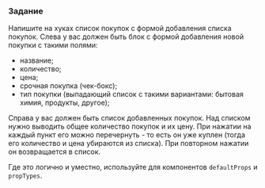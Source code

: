 ### Задание

Напишите на хуках список покупок с формой добавления списка покупок. 
Слева у вас должен быть блок с формой добавления новой покупки с такими полями:
- название;
- количество;
- цена;
- срочная покупка (чек-бокс);
- тип покупки (выпадающий список с такими вариантами: бытовая химия, продукты, другое);

Справа у вас должен быть список добавленных покупок. Над списком 
нужно выводить общее количество покупок и их цену.
При нажатии на каждый пункт его можно перечернуть - то есть он уже куплен
(тогда его количество и цена убираются из списка). При повторном нажатии он
возвращается в список.

Где это логично и уместно, используйте для компонентов `defaultProps` и `propTypes`.
